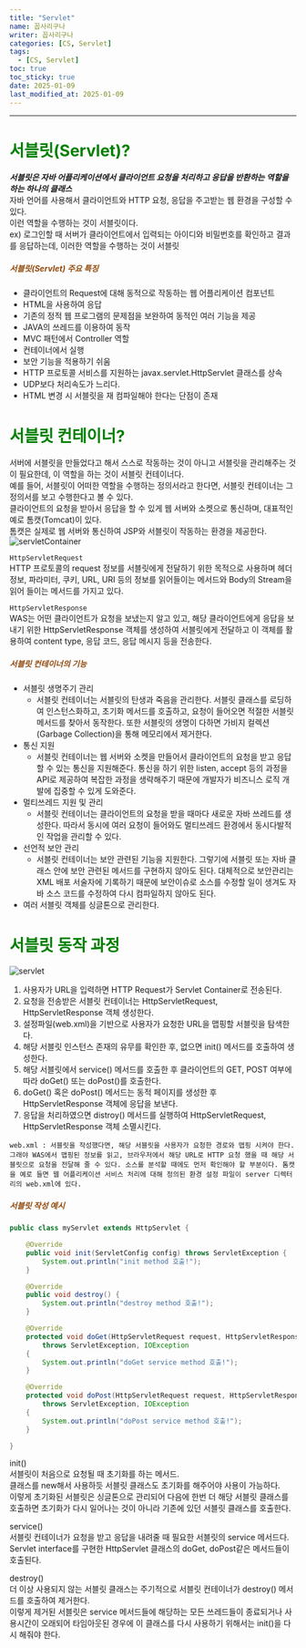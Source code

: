 ```yaml
---
title: "Servlet"
name: 꼽사리구나
writer: 꼽사리구나
categories: [CS, Servlet]
tags:
  - [CS, Servlet]
toc: true
toc_sticky: true
date: 2025-01-09
last_modified_at: 2025-01-09
---
```


------------------------------------------------------------------------------------------------------------------------------------------------

# <span style="color:green">서블릿(Servlet)?</span>
***서블릿은 자바 어플리케이션에서 클라이언트 요청을 처리하고 응답을 반환하는 역할을 하는 하나의 클래스***  
자바 언어를 사용해서 클라이언트와 HTTP 요청, 응답을 주고받는 웹 환경을 구성할 수 있다.  
이런 역할을 수행하는 것이 서블릿이다.  
ex) 로그인할 때 서버가 클라이언트에서 입력되는 아이디와 비밀번호를 확인하고 결과를 응답하는데, 이러한 역할을 수행하는 것이 서블릿

##### <span style="color:#914a0d">서블릿(Servlet) 주요 특징</span>
- 클라이언트의 Request에 대해 동적으로 작동하는 웹 어플리케이션 컴포넌트
- HTML을 사용하여 응답
- 기존의 정적 웹 프로그램의 문제점을 보완하여 동적인 여러 기능을 제공
- JAVA의 쓰레드를 이용하여 동작
- MVC 패턴에서 Controller 역할
- 컨테이너에서 실행
- 보안 기능을 적용하기 쉬움
- HTTP 프로토콜 서비스를 지원하는 javax.servlet.HttpServlet 클래스를 상속
- UDP보다 처리속도가 느리다.
- HTML 변경 시 서블릿을 재 컴파일해야 한다는 단점이 존재


# <span style="color:green">서블릿 컨테이너?</span>
서버에 서블릿을 만들었다고 해서 스스로 작동하는 것이 아니고 서블릿을 관리해주는 것이 필요한데, 이 역할을 하는 것이 서블릿 컨테이너다.  
예를 들어, 서블릿이 어떠한 역할을 수행하는 정의서라고 한다면, 서블릿 컨테이너는 그 정의서를 보고 수행한다고 볼 수 있다.  
클라이언트의 요청을 받아서 응답을 할 수 있게 웹 서버와 소켓으로 통신하며, 대표적인 예로 톰캣(Tomcat)이 있다.  
톰캣은 실제로 웹 서버와 통신하여 JSP와 서블릿이 작동하는 환경을 제공한다.  
![servletContainer](https://github.com/user-attachments/assets/10b75386-ece9-49d0-b7f2-064c02c9925c)  

`HttpServletRequest`  
HTTP 프로토콜의 request 정보를 서블릿에게 전달하기 위한 목적으로 사용하며 헤더 정보, 파라미터, 쿠키, URL, URI 등의 정보를 읽어들이는 메서드와 Body의 Stream을 읽어 들이는 메서드를 가지고 있다.  

`HttpServletResponse`  
WAS는 어떤 클라이언트가 요청을 보냈는지 알고 있고, 해당 클라이언트에게 응답을 보내기 위한 HttpServletResponse 객체를 생성하여 서블릿에게 전달하고 이 객체를 활용하여 content type, 응답 코드, 응답 메시지 등을 전송한다.  

##### <span style="color:#914a0d">서블릿 컨테이너의 기능</span>

- 서블릿 생명주기 관리
  - 서블릿 컨테이너는 서블릿의 탄생과 죽음을 관리한다. 서블릿 클래스를 로딩하여 인스턴스화하고, 초기화 메서드를 호출하고, 요청이 들어오면 적절한 서블릿 메서드를 찾아서 동작한다. 또한 서블릿의 생명이 다하면 가비지 컬렉션(Garbage Collection)을 통해 메모리에서 제거한다.
- 통신 지원
  - 서블릿 컨테이너는 웹 서버와 소켓을 만들어서 클라이언트의 요청을 받고 응답할 수 있는 통신을 지원해준다. 통신을 하기 위한 listen, accept 등의 과정을 API로 제공하여 복잡한 과정을 생략해주기 때문에 개발자가 비즈니스 로직 개발에 집중할 수 있게 도와준다.
- 멀티쓰레드 지원 및 관리
  - 서블릿 컨테이너는 클라이언트의 요청을 받을 때마다 새로운 자바 쓰레드를 생성한다. 따라서 동시에 여러 요청이 들어와도 멀티쓰레드 환경에서 동시다발적인 작업을 관리할 수 있다.
- 선언적 보안 관리
  - 서블릿 컨테이너는 보안 관련된 기능을 지원한다. 그렇기에 서블릿 또는 자바 클래스 안에 보안 관련된 메서드를 구현하지 않아도 된다. 대체적으로 보안관리는 XML 배포 서술자에 기록하기 때문에 보안이슈로 소스를 수정할 일이 생겨도 자바 소스 코드를 수정하여 다시 컴파일하지 않아도 된다.
- 여러 서블릿 객체를 싱글톤으로 관리한다.  


# <span style="color:green">서블릿 동작 과정</span>

![servlet](https://github.com/user-attachments/assets/c24ef5ee-4a21-4e17-b51b-6d03d40e4837)  

1. 사용자가 URL을 입력하면 HTTP Request가 Servlet Container로 전송된다.
2. 요청을 전송받은 서블릿 컨테이너는 HttpServletRequest, HttpServletResponse 객체 생성한다.
3. 설정파일(web.xml)을 기반으로 사용자가 요청한 URL을 맵핑할 서블릿을 탐색한다.
4. 해당 서블릿 인스턴스 존재의 유무를 확인한 후, 없으면 init() 메서드를 호출하여 생성한다.
5. 해당 서블릿에서 service() 메서드를 호출한 후 클라이언트의 GET, POST 여부에 따라 doGet() 또는 doPost()를 호출한다.
6. doGet() 혹은 doPost() 메서드는 동적 페이지를 생성한 후 HttpServletResponse 객체에 응답을 보낸다.
7. 응답을 처리하였으면 distroy() 메서드를 실행하여 HttpServletRequest, HttpServletResponse 객체 소멸시킨다.  

`web.xml : 서블릿을 작성했다면, 해당 서블릿을 사용자가 요청한 경로와 맵핑 시켜야 한다. 그래야 WAS에서 맵핑된 정보를 읽고, 브라우저에서 해당 URL로 HTTP 요청 했을 때 해당 서블릿으로 요청을 전달해 줄 수 있다. 소스를 분석할 때에도 먼저 확인해야 할 부분이다. 톰캣을 예로 들면 웹 어플리케이션 서비스 처리에 대해 정의된 환경 설정 파일이 server 디렉터리의 web.xml에 있다.`  


##### <span style="color:#914a0d">서블릿 작성 예시</span>  

```java
public class myServlet extends HttpServlet {

    @Override
    public void init(ServletConfig config) throws ServletException {
        System.out.println("init method 호출!");
    }

    @Override
    public void destroy() {
        System.out.println("destroy method 호출!");
    }

    @Override
    protected void doGet(HttpServletRequest request, HttpServletResponse response)
        throws ServletException, IOException
    {
        System.out.println("doGet service method 호출!");
    }

    @Override
    protected void doPost(HttpServletRequest request, HttpServletResponse response)
        throws ServletException, IOException
    {
        System.out.println("doPost service method 호출!");
    }

}
```

init()  
서블릿이 처음으로 요청될 때 초기화를 하는 메서드.  
클래스를 new해서 사용하듯 서블릿 클래스도 초기화를 해주어야 사용이 가능하다.  
이렇게 초기화된 서블릿은 싱글톤으로 관리되어 다음에 한번 더 해당 서블릿 클래스를 호출하면 초기화가 다시 일어나는 것이 아니라 기존에 있던 서블릿 클래스를 호출한다.  


service()  
서블릿 컨테이너가 요청을 받고 응답을 내려줄 때 필요한 서블릿의 service 메서드다.  
Servlet interface를 구현한 HttpServlet 클래스의 doGet, doPost같은 메서드들이 호출된다.  


destroy()  
더 이상 사용되지 않는 서블릿 클래스는 주기적으로 서블릿 컨테이너가 destroy() 메서드를 호출하여 제거한다.  
이렇게 제거된 서블릿은 service 메서드들에 해당하는 모든 쓰레드들이 종료되거나 사용시간이 오래되어 타임아웃된 경우에 이 클래스를 다시 사용하기 위해서는 init()을 다시 해줘야 한다.